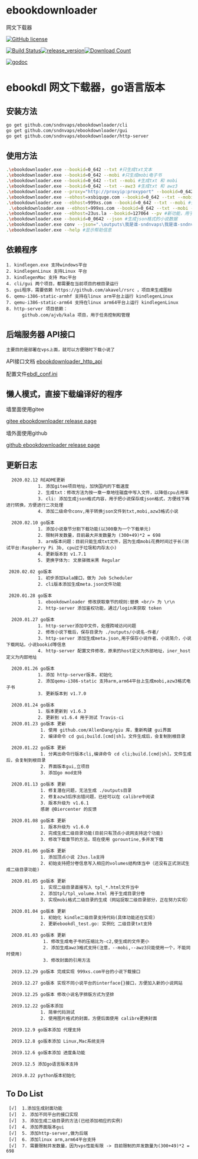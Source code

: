 # ebookdownloader
网文下载器

 [![GitHub license](https://img.shields.io/github/license/sndnvaps/ebookdownloader)](https://github.com/sndnvaps/ebookdownloader/blob/master/LICENSE)

[![Build Status](https://travis-ci.org/sndnvaps/ebookdownloader.svg?branch=master)](https://travis-ci.org/sndnvaps/ebookdownloader)[![release_version](https://img.shields.io/github/release/sndnvaps/ebookdownloader.svg)](https://github.com/sndnvaps/ebookdownloader/releases)[![Download Count](https://img.shields.io/github/downloads/sndnvaps/ebookdownloader/total.svg)](https://github.com/sndnvaps/ebookdownloader/releases)



[![godoc](https://img.shields.io/badge/godoc-reference-blue.svg)](https://godoc.org/github.com/sndnvaps/ebookdownloader/)

# ebookdl 网文下载器，go语言版本

  ## 安装方法
  ```bash
  go get github.com/sndnvaps/ebookdownloader/cli
  go get github.com/sndnvaps/ebookdownloader/gui
  go get github.com/sndnvaps/ebookdownloader/http-server
  ```
  ## 使用方法
  ```bash
  .\ebookdownloader.exe --bookid=0_642 --txt #只生成txt文本
  .\ebookdownloader.exe --bookid=0_642 --mobi #只生成mobi电子书
  .\ebookdownloader.exe --bookid=0_642 --txt --mobi #生成txt 和 mobi
  .\ebookdownloader.exe --bookid=0_642 --txt --awz3 #生成txt 和 awz3
  .\ebookdownloader.exe --proxy="http://proxyip:proxyport" --bookid=0_642 --mobi #生成mobi电子书，在下载章节的过程中使用 Proxy
  .\ebookdownloader.exe --ebhost=xsbiquge.com --bookid=0_642 --txt --mobi #使用xsbiquge.com做为下载源，生成txt 和 mobi
  .\ebookdownloader.exe --ebhost=999xs.com --bookid=0_642 --txt --mobi #使用999xs.com做为下载源，生成txt 和 mobi
   .\ebookdownloader.exe --ebhost=999xs.com --bookid=0_642 --txt --mobi --meta #使用999xs.com做为下载源，生成txt,mobi电子书，并生成meta.json文件于小说目录当中
  .\ebookdownloader.exe --ebhost=23us.la --bookid=127064 --pv #新功能，用于打印小说的分卷信息，此时不下载小说任何内容
  .\ebookdownloader.exe --bookid=0_0642 --json #生成json格式的小说数据
  .\ebookdownloader.exe conv --json=".\outputs\我是谁-sndnvaps\我是谁-sndnvaps.json" --txt --mobi #新功能，转换json格式到txt,mobi格式
  .\ebookdownloader.exe --help #显示帮助信息
  ```

  ## 依赖程序 
    1. kindlegen.exe 支持windows平台
    2. kindlegenLinux 支持Linux 平台
    3. kindlegenMac 支持 Mac平台
    4. cli/gui 两个项目，都需要在当前项目的根目录运行
    5. gui程序，需要依赖 https://github.com/akavel/rsrc ，项目来生成图标
    6. qemu-i386-static-armhf 支持在linux arm平台上运行 kindlegenLinux
    7. qemu-i386-static-arm64 支持在linux arm64平台上运行 kindlegenLinux
    8. http-server 项目依赖：
          github.com/ajvb/kala 项目，用于任务控制和管理

  ## 后端服务器 API接口
    主要目的是部署在vps上面，就可以方便随时下载小说了
   API接口文档
[ebookdownloader_http_api](http-server/ebookdownloader_http_api.md)

配置文件[ebdl_conf.ini](conf/ebdl_conf.ini)

  ## 懒人模式，直接下载编译好的程序
  
  墙里面使用gitee

  [gitee ebookdownloader release page](https://gitee.com/sndnvaps/ebookdownloader/releases "https://gitee.com/sndnvaps/ebookdownloader/releases")

墙外面使用github

  [github ebookdownloader release page](https://github.com/sndnvaps/ebookdownloader/releases "https://github.com/sndnvaps/ebookdownloader/releases")


  ## 更新日志
      2020.02.12 README更新
                1. 添加gitee项目地址，加快国内的下载速度
                2. 生成txt：修改方法为按一章一章地往磁盘中写入文件，以降低cpu占用率
                3. cli: 添加生成json格式内容，用于把小说保存成json格式，方便线下再进行转换，方便进行二次处理
                4. 添加二级命令conv,用于转换json文件到txt,mobi,azw3格式小说

      2020.02.10 go版本
                1. 添加小说章节分割下载功能(以300章为一个下载单元)
                2. 限制并发数量，目前最大并发数量为 (300+49)*2 = 698
                3. arm版本问题：目前只能生成txt文件，因为生成mobi花费时间过于长(测试平台:Raspberry Pi 3b, cpu过于垃圾和内存太小)
                4. 更新版本到 v1.7.1
                5. 更换字体为: 文泉驿微米黑 Regular

     2020.02.02 go版本
                1. 初步添加kala接口，做为 Job Scheduler
                2. cli版本添加生成meta.json文件功能

     2020.01.28 go版本
                1. ebookdownloader 修改获取章节的规则:替换 <br/> 为 \r\n
                2. http-server 添加鉴权功能，通过/login来获取 token

      2020.01.27 go版本
                1. http-server添加中文件，处理跨域访问问题
                2. 修改小说下载后，保存目录为 ./outputs/小说名-作者/
                3. http-server 添加生成meta.json,用于保存小说作者，小说简介，小说下载网站，小说bookid等信息
                4. http-server 配置文件修改，原来的host定义为外部地址，iner_host定义为内部地址
                
      2020.01.26 go版本
                1. 添加 http-server版本，初始化
                2. 添加qemu-i386-static 支持arm,arm64平台上生成mobi,azw3格式电子书
                3. 更新版本到 v1.7.0

      2020.01.24 go版本
                1. 版本更新到 v1.6.3
                2. 更新到 v1.6.4 用于测试 Travis-ci
      2020.01.23 go版本 更新
                 1. 使用 github.com/AllenDang/giu 库，重新构建 gui界面
                 2. 编译命令 cd gui;build.[cmd|sh]。文件生成后，会复制到根目录
                 
      2020.01.22 go版本 更新
                 1. 分离出命令行版本cli,编译命令 cd cli;build.[cmd|sh]。文件生成后，会复制到根目录
                 2. 界面版本gui,立项目
                 3. 添加go mod支持

      2020.01.13 go版本 更新
                 1. 修复潜在问题，无法生成 ./outputs目录
                 2. 修复azw3后序出错问题，已经可以在 calibre中阅读
                 3. 版本升级为 v1.6.1
                 感谢 @Biercenter 的反馈

      2020.01.08 go版本 更新
                 1. 版本升级为 v1.6.0
                 2. 完成生成二级目录功能(目前只有顶点小说网支持这个功能)
                 3. 修改下载章节的方法，现在使用 gorountine,多并发下载
                 
      2020.01.06 go版本 更新
                 1. 添加顶点小说 23us.la支持
                 2. 初始支持把分卷信息写入相应的volumes结构体当中（还没有正式测试生成二级目录功能)
                 
      2020.01.05 go版本 更新
                 1. 实现二级目录直接写入 tpl_*.html文件当中
                 2. 添加tpl/tpl_volume.html 用于生成目录分卷
                 3. 实现mobi格式二级目录的生成（网站捉取二级目录部分，正在努力实现）

      2020.01.04 go版本 更新
                 1. 初始化 kindle二级目录支持代码(具体功能还在实现)
                 2. 更新ebookdl_test.go: 实例化 二级目录txt支持
                 
      2020.01.03 go版本 更新
                  1. 修改生成电子书的压缩比为-c2,使生成的文件更小
                  2. 添加生成awz3格式支持(注意，--mobi,--awz3只能使用一个，不能同时使用)
                  3. 修改封面的引用方法

      2019.12.29 go版本 完成实现 999xs.com平台的小说下载接口

      2019.12.27 go版本 实现不同小说平台的interface{}接口，方便加入新的小说网站

      2019.12.25 go版本 修改小说名字排版方式为坚排

      2019.12.22 go版本添加 
                 1. 简单代码测试
                 2. 使用图片格式的封面，方便后面使用 calibre更换封面

      2019.12.9 go版本添加 代理支持

      2019.12.8 go版本添加 Linux,Mac系统支持

      2019.12.6 go版本添加 进度条功能

      2019.12.5 添加go语言版本支持
      
      2019.8.22 python版本初始化

  ## To Do List

     [√]  1.添加生成封面功能
     [√]  2. 添加不同平台的接口实现
     [√]  3. 添加生成二级目录的方法(已经添加相应的实例)
     [√]  4. 添加界面版本gui
     [√]  5. 添加http-server,做为后端
     [√]  6. 添加linux arm,arm64平台支持
     [√]  7. 需要限制并发数量，因为vps性能有限 -> 目前限制的并发数量为(300+49)*2 = 698
